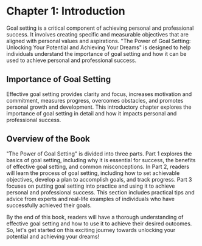 Chapter 1: Introduction
=======================

Goal setting is a critical component of achieving personal and professional success. It involves creating specific and measurable objectives that are aligned with personal values and aspirations. "The Power of Goal Setting: Unlocking Your Potential and Achieving Your Dreams" is designed to help individuals understand the importance of goal setting and how it can be used to achieve personal and professional success.

Importance of Goal Setting
--------------------------

Effective goal setting provides clarity and focus, increases motivation and commitment, measures progress, overcomes obstacles, and promotes personal growth and development. This introductory chapter explores the importance of goal setting in detail and how it impacts personal and professional success.

Overview of the Book
--------------------

"The Power of Goal Setting" is divided into three parts. Part 1 explores the basics of goal setting, including why it is essential for success, the benefits of effective goal setting, and common misconceptions. In Part 2, readers will learn the process of goal setting, including how to set achievable objectives, develop a plan to accomplish goals, and track progress. Part 3 focuses on putting goal setting into practice and using it to achieve personal and professional success. This section includes practical tips and advice from experts and real-life examples of individuals who have successfully achieved their goals.

By the end of this book, readers will have a thorough understanding of effective goal setting and how to use it to achieve their desired outcomes. So, let's get started on this exciting journey towards unlocking your potential and achieving your dreams!
